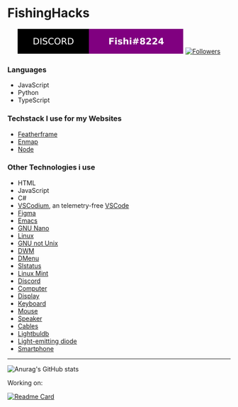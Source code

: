 # FishingHacks
<p align="center">
  <a href="#"><img alt="Discord-social Fishi#8224" src="./discord-social.svg" /></a>
  <a href="https://github.com/FishingHacks"><img alt="Followers" src="https://shields.io/github/followers/FishingHacks?label=Follow&style=for-the-badge&color=000" /></a>
</p>

### Languages
- JavaScript
- Python
- TypeScript

### Techstack I use for my Websites
- [Featherframe](https://github.com/FishingHacks/featherframe/)
- [Enmap](https://enmap.evie.dev/)
- [Node](https://nodejs.org/)

### Other Technologies i use
- HTML
- JavaScript
- C#
- [VSCodium](https://vscodium.com/), an telemetry-free [VSCode](https://code.visualstudio.com/)
- [Figma](https://www.figma.com/)
- [Emacs](https://www.gnu.org/software/emacs/)
- [GNU Nano](https://www.nano-editor.org/)
- [Linux](https://www.linuxfoundation.org/)
- [GNU not Unix](https://www.gnu.org/)
- [DWM](https://dwm.suckless.org/dwm.svg)
- [DMenu](https://tools.suckless.org/dmenu/)
- [Slstatus](https://tools.suckless.org/slstatus/)
- [Linux Mint](https://linuxmint.com/)
- [Discord](https://discord.com/)
- [Computer](https://en.wikipedia.org/wiki/Computer)
- [Display](https://en.wikipedia.org/wiki/Display_device)
- [Keyboard](https://en.wikipedia.org/wiki/Computer_keyboard)
- [Mouse](https://en.wikipedia.org/wiki/Computer_mouse)
- [Speaker](https://en.wikipedia.org/wiki/Computer_speakers)
- [Cables](https://en.wikipedia.org/wiki/Electrical_cable)
- [Lightbuldb](https://en.wikipedia.org/wiki/Electric_light)
- [Light-emitting diode](https://en.wikipedia.org/wiki/Light-emitting_diode)
- [Smartphone](https://en.wikipedia.org/wiki/Smartphone)

---
![Anurag's GitHub stats](https://github-readme-stats.vercel.app/api?username=FishingHacks&show_icons=true&theme=dracula)

Working on:

[![Readme Card](https://github-readme-stats.vercel.app/api/pin/?username=FishingHacks&repo=featherframe)](https://github.com/FishingHacks/featherframe)
